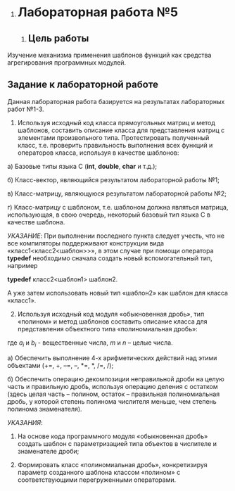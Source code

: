 1.  Лабораторная работа №5
    ======================

    1.  Цель работы
        -----------

Изучение механизма применения шаблонов функций как средства агрегирования программных модулей.

Задание к лабораторной работе
-----------------------------

Данная лабораторная работа базируется на результатах лабораторных работ №1-3.

1. Используя исходный код класса прямоугольных матриц и метод шаблонов, составить описание класса для представления матриц с элементами произвольного типа. Протестировать полученный класс, т.е. проверить правильность выполнения всех функций и операторов класса, используя в качестве шаблонов:

а) Базовые типы языка C (**int**, **double**, **char** и т.д.);

б) Класс-вектор, являющийся результатом лабораторной работы №1;

в) Класс-матрицу, являющуюся результатом лабораторной работы №2;

г) Класс-матрицу с шаблоном, т.е. шаблоном должна являться матрица, использующая, в свою очередь, некоторый базовый тип языка C в качестве шаблона.

*УКАЗАНИЕ*: При выполнении последнего пункта следует учесть, что не все компиляторы поддерживают конструкции вида «класс1&lt;класс2&lt;шаблон&gt;&gt;», в этом случае при помощи оператора **typedef** необходимо сначала создать новый вспомогательный тип, например

**typedef** класс2&lt;шаблон1&gt; шаблон2.

А уже затем использовать новый тип «шаблон2» как шаблон для класса «класс1».

2. Используя исходный код модуля «обыкновенная дробь», тип «полином» и метод шаблонов составить описание класса для представления объектного типа «полиномиальная дробь»:

где *a<sub>i</sub>* и *b<sub>i</sub>* - вещественные числа, *m* и *n* – целые числа.

а) Обеспечить выполнение 4-х арифметических действий над этими объектами (+=, +, –=, –, \*=, \*, /=, /);

б) Обеспечить операцию декомпозиции неправильной дроби на целую часть и правильную дробь, используя операцию деления с остатком (здесь целая часть – полином, остаток – правильная полиномиальная дробь, у которой степень полинома числителя меньше, чем степень полинома знаменателя).

*УКАЗАНИЯ*:

1) На основе кода программного модуля «обыкновенная дробь» создать шаблон с параметризацией типа объектов в числителе и знаменателе дроби;

2) Формировать класс «полиномиальная дробь», конкретизируя параметр созданного шаблона классом «полином» с соответствующими перегруженными операторами.
